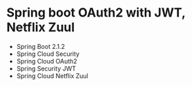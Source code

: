  # Spring boot OAuth2 with JWT, Netflix Zuul 

- Spring Boot 2.1.2
- Spring Cloud Security
- Spring Cloud OAuth2
- Spring Security JWT
- Spring Cloud Netflix Zuul
